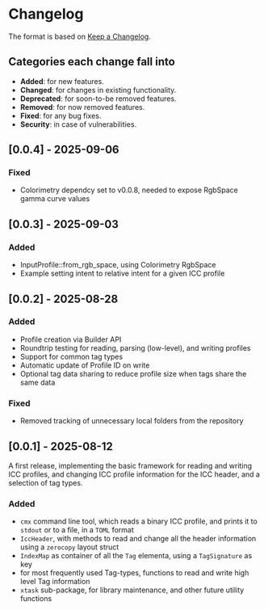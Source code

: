 # Changelog

The format is based on [Keep a Changelog](http://keepachangelog.com/en/1.0.0/).

## Categories each change fall into

* **Added**: for new features.
* **Changed**: for changes in existing functionality.
* **Deprecated**: for soon-to-be removed features.
* **Removed**: for now removed features.
* **Fixed**: for any bug fixes.
* **Security**: in case of vulnerabilities.

## [0.0.4] - 2025-09-06

### Fixed

* Colorimetry dependcy set to v0.0.8, needed to expose RgbSpace gamma curve values

## [0.0.3] - 2025-09-03

### Added

* InputProfile::from_rgb_space, using Colorimetry RgbSpace
* Example setting intent to relative intent for a given ICC profile

## [0.0.2] - 2025-08-28

### Added

* Profile creation via Builder API
* Roundtrip testing for reading, parsing (low-level), and writing profiles
* Support for common tag types
* Automatic update of Profile ID on write
* Optional tag data sharing to reduce profile size when tags share the same data

### Fixed

* Removed tracking of unnecessary local folders from the repository

## [0.0.1] - 2025-08-12

A first release, implementing the basic framework for reading and writing ICC profiles, and changing
ICC profile information for the ICC header, and a selection of tag types.

### Added

* `cmx` command line tool, which reads a binary ICC profile, and prints it to
  `stdout` or to a file, in a `TOML` format
* `IccHeader`, with methods to read and change all the header information using a `zerocopy` layout
  struct
* `IndexMap` as container of all the `Tag` elementa, using a `TagSignature` as key
* for most frequently used Tag-types, functions to read and write high level Tag information
* `xtask` sub-package, for library maintenance, and other future utility functions
